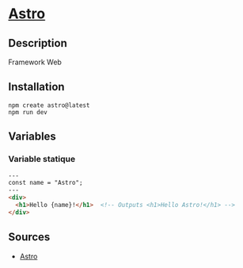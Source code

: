# [Astro](readme.md)

## Description

Framework Web

## Installation

```console
npm create astro@latest
npm run dev
```

## Variables

### Variable statique

```html
---
const name = "Astro";
---
<div>
  <h1>Hello {name}!</h1>  <!-- Outputs <h1>Hello Astro!</h1> -->
</div>
```


## Sources

* [Astro](https://astro.build/)
